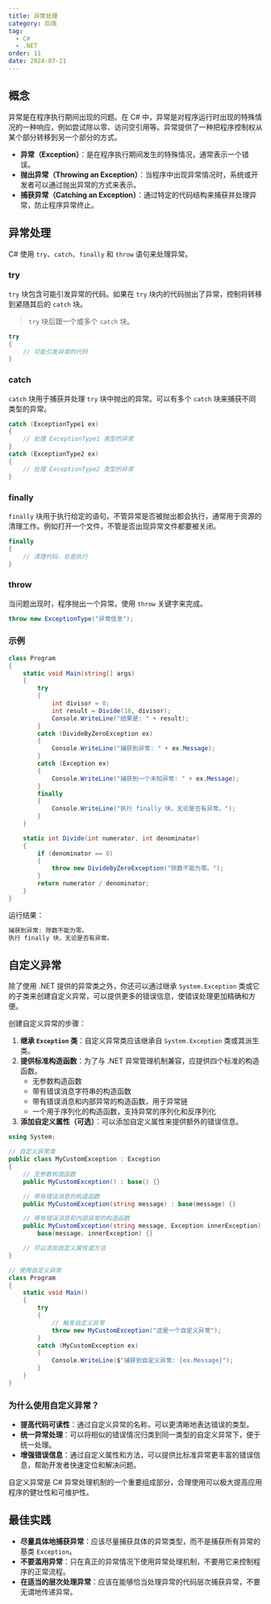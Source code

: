 ```yaml
---
title: 异常处理
category: 后端
tag:
  - C#
  - .NET
order: 11
date: 2024-07-21
---
```


## 概念

异常是在程序执行期间出现的问题。在 C# 中，异常是对程序运行时出现的特殊情况的一种响应，例如尝试除以零、访问空引用等。异常提供了一种把程序控制权从某个部分转移到另一个部分的方式。

- **异常（Exception）**：是在程序执行期间发生的特殊情况，通常表示一个错误。
- **抛出异常（Throwing an Exception）**：当程序中出现异常情况时，系统或开发者可以通过抛出异常的方式来表示。
- **捕获异常（Catching an Exception）**：通过特定的代码结构来捕获并处理异常，防止程序异常终止。

## 异常处理

C# 使用 `try`、`catch`、`finally` 和 `throw` 语句来处理异常。

### try

`try` 块包含可能引发异常的代码。如果在 `try` 块内的代码抛出了异常，控制将转移到紧随其后的 `catch` 块。

> `try` 块后跟一个或多个 `catch` 块。

```csharp
try
{
    // 可能引发异常的代码
}
```

### catch

`catch` 块用于捕获并处理 `try` 块中抛出的异常。可以有多个 `catch` 块来捕获不同类型的异常。

```csharp
catch (ExceptionType1 ex)
{
    // 处理 ExceptionType1 类型的异常
}
catch (ExceptionType2 ex)
{
    // 处理 ExceptionType2 类型的异常
}
```

### finally

`finally` 块用于执行给定的语句，不管异常是否被抛出都会执行，通常用于资源的清理工作。例如打开一个文件，不管是否出现异常文件都要被关闭。

```csharp
finally
{
    // 清理代码，总是执行
}
```

### throw

当问题出现时，程序抛出一个异常。使用 `throw` 关键字来完成。

```csharp
throw new ExceptionType("异常信息");
```

### 示例

```csharp
class Program
{
    static void Main(string[] args)
    {
        try
        {
            int divisor = 0;
            int result = Divide(10, divisor);
            Console.WriteLine("结果是: " + result);
        }
        catch (DivideByZeroException ex)
        {
            Console.WriteLine("捕获到异常: " + ex.Message);
        }
        catch (Exception ex)
        {
            Console.WriteLine("捕获到一个未知异常: " + ex.Message);
        }
        finally
        {
            Console.WriteLine("执行 finally 块，无论是否有异常。");
        }
    }

    static int Divide(int numerator, int denominator)
    {
        if (denominator == 0)
        {
            throw new DivideByZeroException("除数不能为零。");
        }
        return numerator / denominator;
    }
}
```

运行结果：

```bash
捕获到异常: 除数不能为零。
执行 finally 块，无论是否有异常。
```

## 自定义异常

除了使用 .NET 提供的异常类之外，你还可以通过继承 `System.Exception` 类或它的子类来创建自定义异常，可以提供更多的错误信息，使错误处理更加精确和方便。

创建自定义异常的步骤：

1. **继承 `Exception` 类**：自定义异常类应该继承自 `System.Exception` 类或其派生类。
2. **提供标准构造函数**：为了与 .NET 异常管理机制兼容，应提供四个标准的构造函数。
   - 无参数构造函数
   - 带有错误消息字符串的构造函数
   - 带有错误消息和内部异常的构造函数，用于异常链
   - 一个用于序列化的构造函数，支持异常的序列化和反序列化
3. **添加自定义属性（可选）**：可以添加自定义属性来提供额外的错误信息。

```csharp
using System;

// 自定义异常类
public class MyCustomException : Exception
{
    // 无参数构造函数
    public MyCustomException() : base() {}

    // 带有错误消息的构造函数
    public MyCustomException(string message) : base(message) {}

    // 带有错误消息和内部异常的构造函数
    public MyCustomException(string message, Exception innerException) : 
        base(message, innerException) {}

    // 可以添加自定义属性或方法
}

// 使用自定义异常
class Program
{
    static void Main()
    {
        try
        {
            // 触发自定义异常
            throw new MyCustomException("这是一个自定义异常");
        }
        catch (MyCustomException ex)
        {
            Console.WriteLine($"捕获到自定义异常: {ex.Message}");
        }
    }
}
```

### 为什么使用自定义异常？

- **提高代码可读性**：通过自定义异常的名称，可以更清晰地表达错误的类型。
- **统一异常处理**：可以将相似的错误情况归类到同一类型的自定义异常下，便于统一处理。
- **增强错误信息**：通过自定义属性和方法，可以提供比标准异常更丰富的错误信息，帮助开发者快速定位和解决问题。

自定义异常是 C# 异常处理机制的一个重要组成部分，合理使用可以极大提高应用程序的健壮性和可维护性。

## 最佳实践

- **尽量具体地捕获异常**：应该尽量捕获具体的异常类型，而不是捕获所有异常的基类 `Exception`。
- **不要滥用异常**：只在真正的异常情况下使用异常处理机制，不要用它来控制程序的正常流程。
- **在适当的层次处理异常**：应该在能够恰当处理异常的代码层次捕获异常，不要无谓地传递异常。


